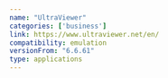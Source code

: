 ```yaml
---
name: "UltraViewer"
categories: ['business']
link: https://www.ultraviewer.net/en/
compatibility: emulation
versionFrom: "6.6.61"
type: applications
---
```


